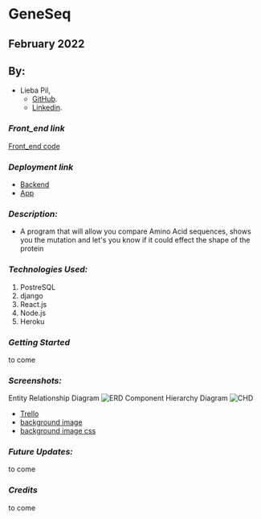 # GeneSeq
## February 2022
## By:
* Lieba Pil,
  * [GitHub](https://github.com/liebapil).
  * [Linkedin](https://www.linkedin.com/in/lieba-pil/).

### ***Front_end link***
[Front_end code](https://github.com/liebapil/geneseq-frontend)

### ***Deployment link***
* [Backend](https://geneseq.herokuapp.com/)
* [App](https://geneseq-frontend.herokuapp.com/)

### ***Description:***
* A program that will allow you compare Amino Acid sequences, shows you the mutation and let's you know if it could effect the shape of the protein 


### ***Technologies Used:***
1. PostreSQL
2. django
3. React.js
4. Node.js
5. Heroku

### ***Getting Started***
to come

### ***Screenshots:***

Entity Relationship Diagram
![ERD](https://imgur.com/ihl8o93.png)
Component Hierarchy Diagram 
![CHD](https://imgur.com/efTBZqT.png)


* [Trello](https://trello.com/b/t7pWJIog/geneseq)
* [background image](https://st2.depositphotos.com/1762606/8529/i/600/depositphotos_85291298-stock-photo-dna-molecule-structure-background.jpg)
* [background image css](https://css-tricks.com/perfect-full-page-background-image/)




### ***Future Updates:***
to come

### ***Credits***

to come
